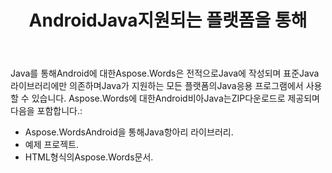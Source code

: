 ﻿---
title: AndroidJava지원되는 플랫폼을 통해
second_title: Aspose.WordsJava
articleTitle: Aspose.WordsAndroidJava지원되는 플랫폼을 통해
linktitle: Aspose.WordsAndroidJava지원되는 플랫폼을 통해
description: "Aspose.WordsAndroidJava지원되는 플랫폼을 통해."
type: docs
weight: 40
url: /ko/java/aspose-words-for-android-via-java-supported-platforms/
timestamp: 2024-01-27-14-07-04
---

Java를 통해Android에 대한Aspose.Words은 전적으로Java에 작성되며 표준Java라이브러리에만 의존하며Java가 지원하는 모든 플랫폼의Java응용 프로그램에서 사용할 수 있습니다. Aspose.Words에 대한Android비아Java는ZIP다운로드로 제공되며 다음을 포함합니다.:

- Aspose.WordsAndroid을 통해Java항아리 라이브러리.
- 예제 프로젝트.
- HTML형식의Aspose.Words문서.






